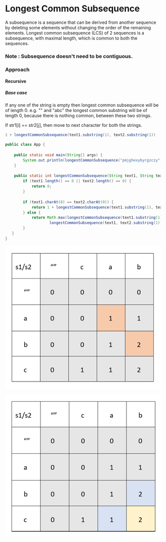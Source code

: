 # Longest Common Subsequence

A subsequence is a sequence that can be derived from another sequence by deleting some elements without changing the order of the remaining elements. Longest common subsequence (LCS) of 2 sequences is a subsequence, with maximal length, which is common to both the sequences.

### Note : Subsequence doesn't need to be contiguous.

### Approach

#### Recursive

##### Base case
If any one of the string is empty then longest common subsequence will be of length 0. 
e.g. "" and "abc" the longest common substring will be of length 0, because there is nothing common, between these two strings. 

If str1[i] == str2[j], then move to next character for both the strings.
```java
1 + longestCommonSubsequence(text1.substring(1), text2.substring(1))
```

```java
public class App {
	
	public static void main(String[] args) {
		System.out.println(longestCommonSubsequence("pmjghexybyrgzczy", "hafcdqbgncrcbihkd"));
	}

	public static int longestCommonSubsequence(String text1, String text2) {
		if (text1.length() == 0 || text2.length() == 0) {
			return 0;
		}

		if (text1.charAt(0) == text2.charAt(0)) {
			return 1 + longestCommonSubsequence(text1.substring(1), text2.substring(1));
		} else {
			return Math.max(longestCommonSubsequence(text1.substring(1), text2),
					longestCommonSubsequence(text1, text2.substring(1)));
		}
   }
}

```

![When we can move to only right left](LCS-1.PNG?raw=true "Title")



![When we can move to only right left](LCS-2.PNG?raw=true "Title")
